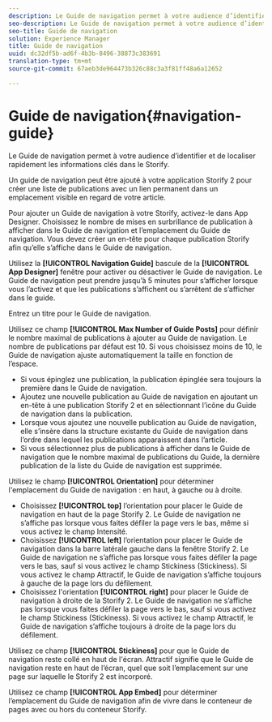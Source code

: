 ```yaml
---
description: Le Guide de navigation permet à votre audience d’identifier et de localiser rapidement les informations clés dans le Storify.
seo-description: Le Guide de navigation permet à votre audience d’identifier et de localiser rapidement les informations clés dans le Storify.
seo-title: Guide de navigation
solution: Experience Manager
title: Guide de navigation
uuid: dc32df5b-ad6f-4b3b-8496-38873c383691
translation-type: tm+mt
source-git-commit: 67aeb3de964473b326c88c3a3f81ff48a6a12652

---
```



# Guide de navigation{#navigation-guide}

Le Guide de navigation permet à votre audience d’identifier et de localiser rapidement les informations clés dans le Storify.

Un guide de navigation peut être ajouté à votre application Storify 2 pour créer une liste de publications avec un lien permanent dans un emplacement visible en regard de votre article.

Pour ajouter un Guide de navigation à votre Storify, activez-le dans App Designer. Choisissez le nombre de mises en surbrillance de publication à afficher dans le Guide de navigation et l’emplacement du Guide de navigation. Vous devez créer un en-tête pour chaque publication Storify afin qu’elle s’affiche dans le Guide de navigation.

Utilisez la **[!UICONTROL Navigation Guide]** bascule de la **[!UICONTROL App Designer]** fenêtre pour activer ou désactiver le Guide de navigation. Le Guide de navigation peut prendre jusqu’à 5 minutes pour s’afficher lorsque vous l’activez et que les publications s’affichent ou s’arrêtent de s’afficher dans le guide.

Entrez un titre pour le Guide de navigation.

Utilisez ce champ **[!UICONTROL Max Number of Guide Posts]** pour définir le nombre maximal de publications à ajouter au Guide de navigation. Le nombre de publications par défaut est 10. Si vous choisissez moins de 10, le Guide de navigation ajuste automatiquement la taille en fonction de l’espace.

* Si vous épinglez une publication, la publication épinglée sera toujours la première dans le Guide de navigation.
* Ajoutez une nouvelle publication au Guide de navigation en ajoutant un en-tête à une publication Storify 2 et en sélectionnant l’icône du Guide de navigation dans la publication.
* Lorsque vous ajoutez une nouvelle publication au Guide de navigation, elle s’insère dans la structure existante du Guide de navigation dans l’ordre dans lequel les publications apparaissent dans l’article.
* Si vous sélectionnez plus de publications à afficher dans le Guide de navigation que le nombre maximal de publications du Guide, la dernière publication de la liste du Guide de navigation est supprimée.

Utilisez le champ **[!UICONTROL Orientation]** pour déterminer l'emplacement du Guide de navigation : en haut, à gauche ou à droite.

* Choisissez **[!UICONTROL top]** l’orientation pour placer le Guide de navigation en haut de la page Storify 2. Le Guide de navigation ne s’affiche pas lorsque vous faites défiler la page vers le bas, même si vous activez le champ Intensité.
* Choisissez **[!UICONTROL left]** l’orientation pour placer le Guide de navigation dans la barre latérale gauche dans la fenêtre Storify 2. Le Guide de navigation ne s’affiche pas lorsque vous faites défiler la page vers le bas, sauf si vous activez le champ Stickiness (Stickiness). Si vous activez le champ Attractif, le Guide de navigation s’affiche toujours à gauche de la page lors du défilement.
* Choisissez l'orientation **[!UICONTROL right]** pour placer le Guide de navigation à droite de la Storify 2. Le Guide de navigation ne s’affiche pas lorsque vous faites défiler la page vers le bas, sauf si vous activez le champ Stickiness (Stickiness). Si vous activez le champ Attractif, le Guide de navigation s’affiche toujours à droite de la page lors du défilement.

Utilisez ce champ **[!UICONTROL Stickiness]** pour que le Guide de navigation reste collé en haut de l'écran. Attractif signifie que le Guide de navigation reste en haut de l’écran, quel que soit l’emplacement sur une page sur laquelle le Storify 2 est incorporé.

Utilisez ce champ **[!UICONTROL App Embed]** pour déterminer l’emplacement du Guide de navigation afin de vivre dans le conteneur de pages avec ou hors du conteneur Storify.
